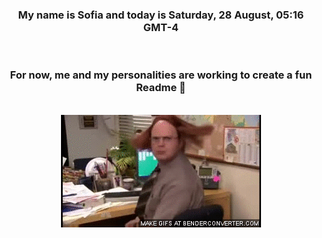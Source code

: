


<div align="center">
<h3 >My name is Sofia and today is Saturday, 28 August, 05:16 GMT-4</h3><br>
<h3 >For now, me and my personalities are working to create a fun Readme 👋
</h3><br>
<img src='img/dwight.gif' alt='working...'/>
</div>
